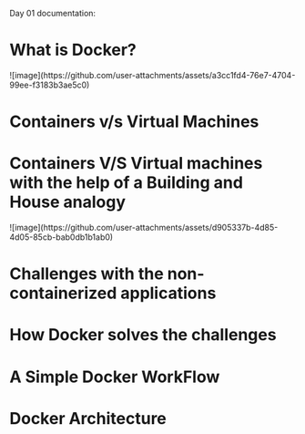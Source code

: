 Day 01 documentation:

<h1>What is Docker?</h1>
![image](https://github.com/user-attachments/assets/a3cc1fd4-76e7-4704-99ee-f3183b3ae5c0)

<h1>Containers v/s Virtual Machines</h1>
<h1>Containers V/S Virtual machines with the help of a Building and House analogy</h1>
![image](https://github.com/user-attachments/assets/d905337b-4d85-4d05-85cb-bab0db1b1ab0)

<h1>Challenges with the non-containerized applications</h1>
<h1>How Docker solves the challenges</h1>
<h1>A Simple Docker WorkFlow</h1>
<h1>Docker Architecture</h1>

